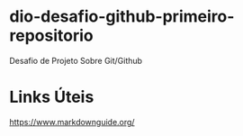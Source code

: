 # dio-desafio-github-primeiro-repositorio
Desafio de Projeto Sobre Git/Github
# Links Úteis #
https://www.markdownguide.org/
